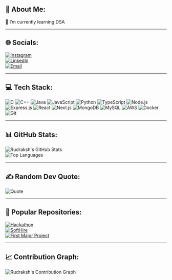 ## 🌟 About Me:
🌱 I’m currently learning DSA  

---

## 🌐 Socials:
[![Instagram](https://img.shields.io/badge/Instagram-%23E4405F.svg?style=for-the-badge&logo=instagram&logoColor=white)](https://www.instagram.com/rudrasoni___/)  
[![LinkedIn](https://img.shields.io/badge/LinkedIn-%230077B5.svg?style=for-the-badge&logo=linkedin&logoColor=white)](https://www.linkedin.com/in/rudraksh-soni-082aa82b9/)  
[![Email](https://img.shields.io/badge/Email-%23D14836.svg?style=for-the-badge&logo=gmail&logoColor=white)](mailto:rudraksh1414@gmail.com)  

---

## 💻 Tech Stack:
![C](https://img.shields.io/badge/C-%2300599C.svg?style=flat-square&logo=c&logoColor=white)
![C++](https://img.shields.io/badge/C++-%2300599C.svg?style=flat-square&logo=c%2B%2B&logoColor=white)
![Java](https://img.shields.io/badge/Java-%23ED8B00.svg?style=flat-square&logo=java&logoColor=white)
![JavaScript](https://img.shields.io/badge/JavaScript-%23F7DF1E.svg?style=flat-square&logo=javascript&logoColor=black)
![Python](https://img.shields.io/badge/Python-%233776AB.svg?style=flat-square&logo=python&logoColor=white)
![TypeScript](https://img.shields.io/badge/TypeScript-%23007ACC.svg?style=flat-square&logo=typescript&logoColor=white)
![Node.js](https://img.shields.io/badge/Node.js-%2343853D.svg?style=flat-square&logo=node.js&logoColor=white)
![Express.js](https://img.shields.io/badge/Express.js-%23404d59.svg?style=flat-square&logo=express&logoColor=white)
![React](https://img.shields.io/badge/React-%2361DAFB.svg?style=flat-square&logo=react&logoColor=black)
![Next.js](https://img.shields.io/badge/Next.js-%23000000.svg?style=flat-square&logo=next.js&logoColor=white)
![MongoDB](https://img.shields.io/badge/MongoDB-%2347A248.svg?style=flat-square&logo=mongodb&logoColor=white)
![MySQL](https://img.shields.io/badge/MySQL-%234479A1.svg?style=flat-square&logo=mysql&logoColor=white)
![AWS](https://img.shields.io/badge/AWS-%23FF9900.svg?style=flat-square&logo=amazonaws&logoColor=white)
![Docker](https://img.shields.io/badge/Docker-%232496ED.svg?style=flat-square&logo=docker&logoColor=white)
![Git](https://img.shields.io/badge/Git-%23F05032.svg?style=flat-square&logo=git&logoColor=white)

---

## 📊 GitHub Stats:
![Rudraksh's GitHub Stats](https://github-readme-stats.vercel.app/api?username=Octovia7&show_icons=true&theme=radical)  
![Top Languages](https://github-readme-stats.vercel.app/api/top-langs/?username=Octovia7&layout=compact&theme=radical)

---

## ✍️ Random Dev Quote:
![Quote](https://quotes-github-readme.vercel.app/api?type=horizontal&theme=radical)

---

## 📌 Popular Repositories:
[![Hackathon](https://github-readme-stats.vercel.app/api/pin/?username=Octovia7&repo=hackathon&theme=radical)](https://github.com/Octovia7/hackathon)  
[![SoftHire](https://github-readme-stats.vercel.app/api/pin/?username=Octovia7&repo=softhire&theme=radical)](https://github.com/Octovia7/softhire)  
[![First Major Project](https://github-readme-stats.vercel.app/api/pin/?username=Octovia7&repo=firstmajorproject&theme=radical)](https://github.com/Octovia7/firstmajorproject)  

---

## 📈 Contribution Graph:
![Rudraksh's Contribution Graph](https://github-readme-activity-graph.vercel.app/graph?username=Octovia7&theme=react-dark)  



